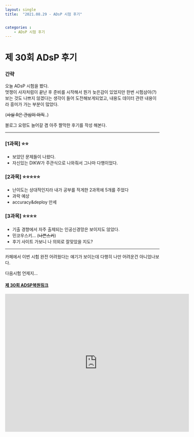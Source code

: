 ```yaml
---
layout: single
title:  "2021.08.29 - ADsP 시험 후기"


categories : 
    - ADsP 시험 후기
---
```


# 제 30회 ADsP 후기

### 간략

오늘 ADsP 시험을 봤다.  
멋쟁이 사자처럼이 끝난 후 준비를 시작해서 뭔가 늦은감이 있었지만 한번 시험삼아(?) 보는 것도 나쁘지 않겠다는 생각이 들어 도전해보게되었고, 내용도 데이터 관련 내용이라 흥미가 가는 부분이 많았다.

(<del>사실 R은 관심이 아직</del>..)


블로그 요령도 늘어갈 겸 아주 짤막한 후기를 작성 해본다.

---

### [1과목] ⭐⭐  

- 보았던 문제들이 나왔다. 
- 자신있는 DIKW가 주관식으로 나와줘서 그나마 다행이었다.

### [2과목] ⭐⭐⭐⭐⭐

- 난이도는 상대적인지라 내가 공부를 적게한 2과목에 5개를 주었다
- 과락 예상
- accuracy&deploy 만세

### [3과목] ⭐⭐⭐⭐
- 기출 경향에서 자주 출제되는 인공신경망은 보이지도 않았다.
- 민코우스키... (<del>나쁜스키</del>)
- 후기 사이트 가보니 나 의외로 잘맞았을 지도?

---

카페에서 이번 시험 완전 어려웠다는 얘기가 보이는데 다행히 나만 어려운건 아니었나보다.

다음시험 언제지...

#### [제 30회 ADSP복원링크](https://cafe.naver.com/sqlpd/23464)

<iframe src="https://www.google.com/maps/embed?pb=!1m18!1m12!1m3!1d3163.3122697645836!2d126.86712531556859!3d37.54770603296334!2m3!1f0!2f0!3f0!3m2!1i1024!2i768!4f13.1!3m3!1m2!1s0x357c9ea772936d3b%3A0xb71428142adbd086!2z7JaR64-Z7KSR7ZWZ6rWQ!5e0!3m2!1sko!2skr!4v1630261928017!5m2!1sko!2skr" width="600" height="450" style="border:0;" allowfullscreen="" loading="lazy"></iframe>

